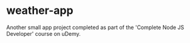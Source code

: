 # weather-app

Another small app project completed as part of the 'Complete Node JS Developer' course on uDemy.
